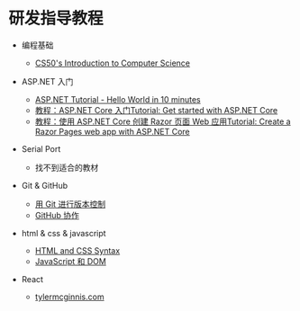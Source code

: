 # 研发指导教程

- 编程基础
  - [CS50's Introduction to Computer Science](https://www.edx.org/course/cs50s-introduction-computer-science-harvardx-cs50x)

- ASP.NET 入门
  - [ASP.NET Tutorial - Hello World in 10 minutes](https://dotnet.microsoft.com/learn/web/aspnet-hello-world-tutorial/intro)
  - [教程：ASP.NET Core 入门Tutorial: Get started with ASP.NET Core](https://docs.microsoft.com/zh-cn/aspnet/core/getting-started/)
  - [教程：使用 ASP.NET Core 创建 Razor 页面 Web 应用Tutorial: Create a Razor Pages web app with ASP.NET Core](https://docs.microsoft.com/zh-cn/aspnet/core/tutorials/razor-pages/)

- Serial Port
  - 找不到适合的教材

- Git & GitHub
  - [用 Git 进行版本控制](https://cn.udacity.com/course/version-control-with-git--ud123)
  - [GitHub 协作](https://cn.udacity.com/course/github-collaboration--ud456)

- html & css & javascript
  - [HTML and CSS Syntax](https://cn.udacity.com/course/html-and-css-syntax--ud001)
  - [JavaScript 和 DOM](https://cn.udacity.com/course/javascript-and-the-dom--ud117)

- React
  - [tylermcginnis.com](https://tylermcginnis.com/courses/)